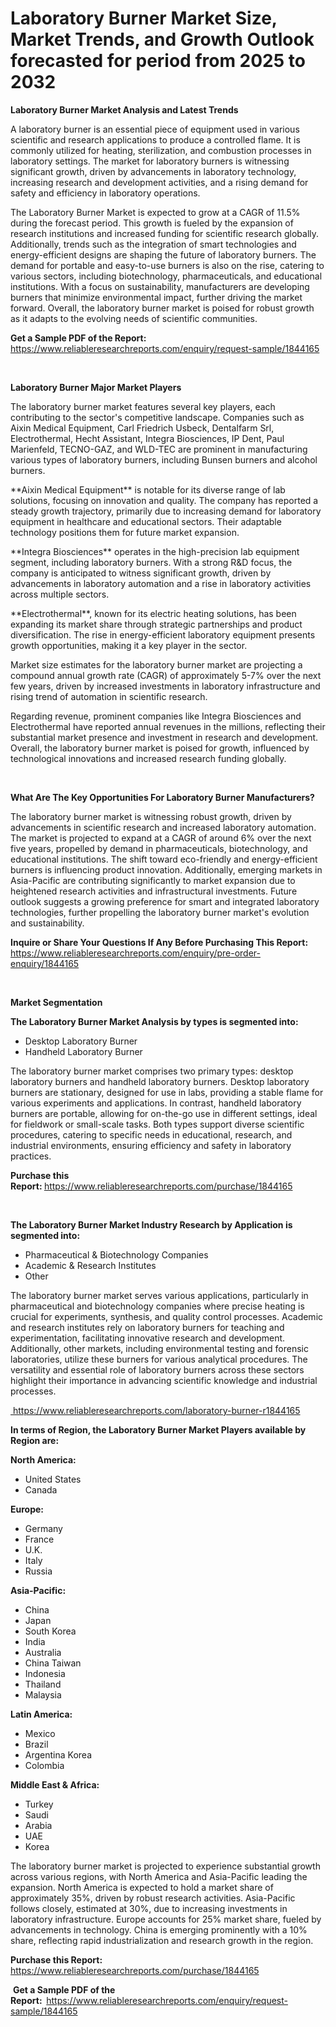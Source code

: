 <p><h1>Laboratory Burner Market Size, Market Trends, and Growth Outlook forecasted for period from 2025 to 2032</h1></p><p><strong>Laboratory Burner Market Analysis and Latest Trends</strong></p>
<p><p>A laboratory burner is an essential piece of equipment used in various scientific and research applications to produce a controlled flame. It is commonly utilized for heating, sterilization, and combustion processes in laboratory settings. The market for laboratory burners is witnessing significant growth, driven by advancements in laboratory technology, increasing research and development activities, and a rising demand for safety and efficiency in laboratory operations.</p><p>The Laboratory Burner Market is expected to grow at a CAGR of 11.5% during the forecast period. This growth is fueled by the expansion of research institutions and increased funding for scientific research globally. Additionally, trends such as the integration of smart technologies and energy-efficient designs are shaping the future of laboratory burners. The demand for portable and easy-to-use burners is also on the rise, catering to various sectors, including biotechnology, pharmaceuticals, and educational institutions. With a focus on sustainability, manufacturers are developing burners that minimize environmental impact, further driving the market forward. Overall, the laboratory burner market is poised for robust growth as it adapts to the evolving needs of scientific communities.</p></p>
<p><strong>Get a Sample PDF of the Report:&nbsp;</strong> <a href="https://www.reliableresearchreports.com/enquiry/request-sample/1844165?utm_campaign=2794&utm_medium=2&utm_source=Github&utm_content=ia&utm_term=13042025&utm_id=laboratory-burner">https://www.reliableresearchreports.com/enquiry/request-sample/1844165</a></p>
<p>&nbsp;</p>
<p><strong>Laboratory Burner Major Market Players</strong></p>
<p><p>The laboratory burner market features several key players, each contributing to the sector's competitive landscape. Companies such as Aixin Medical Equipment, Carl Friedrich Usbeck, Dentalfarm Srl, Electrothermal, Hecht Assistant, Integra Biosciences, IP Dent, Paul Marienfeld, TECNO-GAZ, and WLD-TEC are prominent in manufacturing various types of laboratory burners, including Bunsen burners and alcohol burners.</p><p>**Aixin Medical Equipment** is notable for its diverse range of lab solutions, focusing on innovation and quality. The company has reported a steady growth trajectory, primarily due to increasing demand for laboratory equipment in healthcare and educational sectors. Their adaptable technology positions them for future market expansion.</p><p>**Integra Biosciences** operates in the high-precision lab equipment segment, including laboratory burners. With a strong R&D focus, the company is anticipated to witness significant growth, driven by advancements in laboratory automation and a rise in laboratory activities across multiple sectors.</p><p>**Electrothermal**, known for its electric heating solutions, has been expanding its market share through strategic partnerships and product diversification. The rise in energy-efficient laboratory equipment presents growth opportunities, making it a key player in the sector.</p><p>Market size estimates for the laboratory burner market are projecting a compound annual growth rate (CAGR) of approximately 5-7% over the next few years, driven by increased investments in laboratory infrastructure and rising trend of automation in scientific research.</p><p>Regarding revenue, prominent companies like Integra Biosciences and Electrothermal have reported annual revenues in the millions, reflecting their substantial market presence and investment in research and development. Overall, the laboratory burner market is poised for growth, influenced by technological innovations and increased research funding globally.</p></p>
<p>&nbsp;</p>
<p><strong>What Are The Key Opportunities For Laboratory Burner Manufacturers?</strong></p>
<p><p>The laboratory burner market is witnessing robust growth, driven by advancements in scientific research and increased laboratory automation. The market is projected to expand at a CAGR of around 6% over the next five years, propelled by demand in pharmaceuticals, biotechnology, and educational institutions. The shift toward eco-friendly and energy-efficient burners is influencing product innovation. Additionally, emerging markets in Asia-Pacific are contributing significantly to market expansion due to heightened research activities and infrastructural investments. Future outlook suggests a growing preference for smart and integrated laboratory technologies, further propelling the laboratory burner market's evolution and sustainability.</p></p>
<p><strong>Inquire or Share Your Questions If Any Before Purchasing This Report:</strong> <a href="https://www.reliableresearchreports.com/enquiry/pre-order-enquiry/1844165?utm_campaign=2794&utm_medium=2&utm_source=Github&utm_content=ia&utm_term=13042025&utm_id=laboratory-burner">https://www.reliableresearchreports.com/enquiry/pre-order-enquiry/1844165</a></p>
<p>&nbsp;</p>
<p><strong>Market Segmentation</strong></p>
<p><strong>The Laboratory Burner Market Analysis by types is segmented into:</strong></p>
<p><ul><li>Desktop Laboratory Burner</li><li>Handheld Laboratory Burner</li></ul></p>
<p><p>The laboratory burner market comprises two primary types: desktop laboratory burners and handheld laboratory burners. Desktop laboratory burners are stationary, designed for use in labs, providing a stable flame for various experiments and applications. In contrast, handheld laboratory burners are portable, allowing for on-the-go use in different settings, ideal for fieldwork or small-scale tasks. Both types support diverse scientific procedures, catering to specific needs in educational, research, and industrial environments, ensuring efficiency and safety in laboratory practices.</p></p>
<p><strong>Purchase this Report:&nbsp;</strong><a href="https://www.reliableresearchreports.com/purchase/1844165?utm_campaign=2794&utm_medium=2&utm_source=Github&utm_content=ia&utm_term=13042025&utm_id=laboratory-burner">https://www.reliableresearchreports.com/purchase/1844165</a></p>
<p>&nbsp;</p>
<p><strong>The Laboratory Burner Market Industry Research by Application is segmented into:</strong></p>
<p><ul><li>Pharmaceutical & Biotechnology Companies</li><li>Academic & Research Institutes</li><li>Other</li></ul></p>
<p><p>The laboratory burner market serves various applications, particularly in pharmaceutical and biotechnology companies where precise heating is crucial for experiments, synthesis, and quality control processes. Academic and research institutes rely on laboratory burners for teaching and experimentation, facilitating innovative research and development. Additionally, other markets, including environmental testing and forensic laboratories, utilize these burners for various analytical procedures. The versatility and essential role of laboratory burners across these sectors highlight their importance in advancing scientific knowledge and industrial processes.</p></p>
<p><a href="https://www.reliableresearchreports.com/laboratory-burner-r1844165?utm_campaign=2794&utm_medium=2&utm_source=Github&utm_content=ia&utm_term=13042025&utm_id=laboratory-burner">&nbsp;https://www.reliableresearchreports.com/laboratory-burner-r1844165</a></p>
<p><strong>In terms of Region, the Laboratory Burner Market Players available by Region are:</strong></p>
<p>
    <p> <strong> North America: </strong>
        <ul>
            <li>United States</li>
            <li>Canada</li>
        </ul>
        </p> 
    <p> <strong> Europe: </strong>
        <ul>
            <li>Germany</li>
            <li>France</li>
            <li>U.K.</li>
            <li>Italy</li>
            <li>Russia</li>
        </ul>
        </p> 
    <p> <strong> Asia-Pacific: </strong>
        <ul>
            <li>China</li>
            <li>Japan</li>
            <li>South Korea</li>
            <li>India</li>
            <li>Australia</li>
            <li>China Taiwan</li>
            <li>Indonesia</li>
            <li>Thailand</li>
            <li>Malaysia</li>
        </ul>
        </p> 
    <p> <strong> Latin America: </strong>
        <ul>
            <li>Mexico</li>
            <li>Brazil</li>
            <li>Argentina Korea</li>
            <li>Colombia</li>
        </ul>
        </p> 
    <p> <strong> Middle East & Africa: </strong>
        <ul>
            <li>Turkey</li>
            <li>Saudi</li>
            <li>Arabia</li>
            <li>UAE</li>
            <li>Korea</li>
        </ul>
    </p>
    </p>
<p><p>The laboratory burner market is projected to experience substantial growth across various regions, with North America and Asia-Pacific leading the expansion. North America is expected to hold a market share of approximately 35%, driven by robust research activities. Asia-Pacific follows closely, estimated at 30%, due to increasing investments in laboratory infrastructure. Europe accounts for 25% market share, fueled by advancements in technology. China is emerging prominently with a 10% share, reflecting rapid industrialization and research growth in the region.</p></p>
<p><strong>Purchase this Report: </strong><a href="https://www.reliableresearchreports.com/purchase/1844165?utm_campaign=2794&utm_medium=2&utm_source=Github&utm_content=ia&utm_term=13042025&utm_id=laboratory-burner">https://www.reliableresearchreports.com/purchase/1844165</a></p>
<p>&nbsp;<strong>Get a Sample PDF of the Report:&nbsp;&nbsp;</strong><a href="https://www.reliableresearchreports.com/enquiry/request-sample/1844165?utm_campaign=2794&utm_medium=2&utm_source=Github&utm_content=ia&utm_term=13042025&utm_id=laboratory-burner">https://www.reliableresearchreports.com/enquiry/request-sample/1844165</a></p>
<p><strong></strong></p>
<p><p></p><p></p><p></p></p>